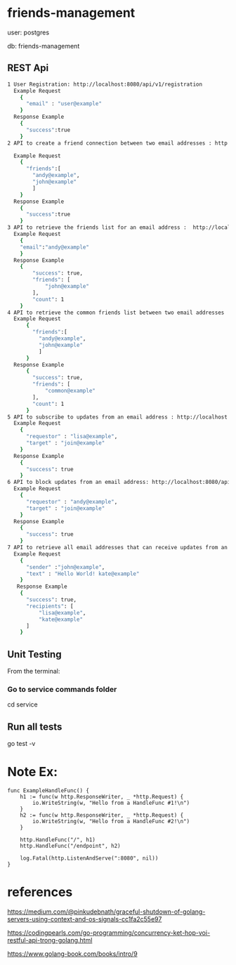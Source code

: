 # friends-management

user: postgres

db: friends-management

## REST Api
```sh
1 User Registration: http://localhost:8080/api/v1/registration
  Example Request
    {
	  "email" : "user@example"
    }
  Response Example
    {
      "success":true
    }
2 API to create a friend connection between two email addresses : http://localhost:8080/api/v1/friendConnection

  Example Request
    {
      "friends":[
        "andy@example",
        "john@example"
        ]
    }
  Response Example
    {
      "success":true
    }
3 API to retrieve the friends list for an email address :  http://localhost:8080/api/v1/retrieveFriendList
  Example Request
    {
    "email":"andy@example"
    }
  Response Example
    {
        "success": true,
        "friends": [
            "john@example"
        ],
        "count": 1
    }
4 API to retrieve the common friends list between two email addresses :  http://localhost:8080/api/v1/commonFriends
  Example Request
      {
        "friends":[
          "andy@example",
          "john@example"
          ]
      }
  Response Example
      {
        "success": true,
        "friends": [
            "common@example"
        ],
        "count": 1
      }
5 API to subscribe to updates from an email address : http://localhost:8080/api/v1/subscribe
  Example Request
    {
      "requestor" : "lisa@example",
      "target" : "join@example"
    }
  Response Example
    {
      "success": true
    }
6 API to block updates from an email address: http://localhost:8080/api/v1/blockFriend
  Example Request
    {
      "requestor" : "andy@example",
      "target" : "join@example"
    }
  Response Example
    {
      "success": true
    }
7 API to retrieve all email addresses that can receive updates from an email address :  http://localhost:8080/api/v1/receiveUpdates
  Example Request
    {
      "sender" :"john@example",
      "text" : "Hello World! kate@example"
    }
   Response Example
    {
      "success": true,
      "recipients": [
          "lisa@example",
          "kate@example"
      ]
    }
```
## Unit Testing

From the terminal: 

### Go to service commands folder
cd service
## Run all tests
go test -v


# Note Ex:

	func ExampleHandleFunc() {
    	h1 := func(w http.ResponseWriter, _ *http.Request) {
    		io.WriteString(w, "Hello from a HandleFunc #1!\n")
    	}
    	h2 := func(w http.ResponseWriter, _ *http.Request) {
    		io.WriteString(w, "Hello from a HandleFunc #2!\n")
    	}
    
    	http.HandleFunc("/", h1)
    	http.HandleFunc("/endpoint", h2)
    
    	log.Fatal(http.ListenAndServe(":8080", nil))
    }


# references
https://medium.com/@pinkudebnath/graceful-shutdown-of-golang-servers-using-context-and-os-signals-cc1fa2c55e97

https://codingpearls.com/go-programming/concurrency-ket-hop-voi-restful-api-trong-golang.html

https://www.golang-book.com/books/intro/9
